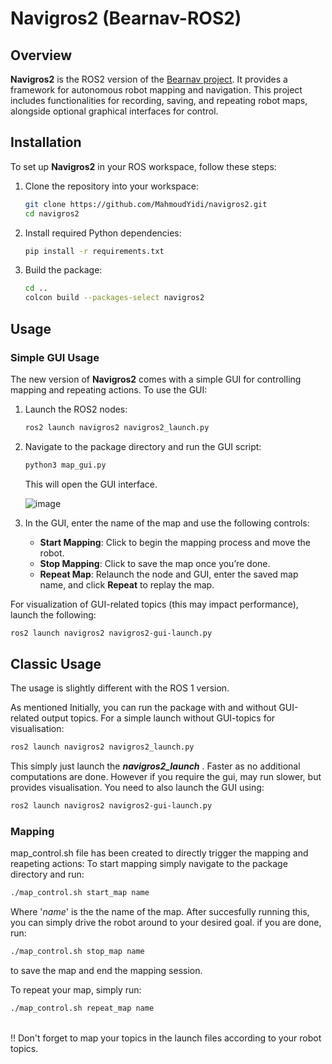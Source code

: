 # Navigros2 (Bearnav-ROS2)

## Overview

**Navigros2** is the ROS2 version of the [Bearnav project](https://github.com/LCAS/bearnav2). It provides a framework for autonomous robot mapping and navigation. This project includes functionalities for recording, saving, and repeating robot maps, alongside optional graphical interfaces for control.

## Installation

To set up **Navigros2** in your ROS workspace, follow these steps:

1. Clone the repository into your workspace:
    ```bash
    git clone https://github.com/MahmoudYidi/navigros2.git
    cd navigros2
    ```

2. Install required Python dependencies:
    ```bash
    pip install -r requirements.txt
    ```

3. Build the package:
    ```bash
    cd ..
    colcon build --packages-select navigros2
    ```

## Usage

### Simple GUI Usage

The new version of **Navigros2** comes with a simple GUI for controlling mapping and repeating actions. To use the GUI:

1. Launch the ROS2 nodes:
    ```bash
    ros2 launch navigros2 navigros2_launch.py
    ```

2. Navigate to the package directory and run the GUI script:
    ```bash
    python3 map_gui.py
    ```

    This will open the GUI interface.

    ![image](https://github.com/user-attachments/assets/b5106119-949f-49ec-9465-f7faaff218d6)

3. In the GUI, enter the name of the map and use the following controls:
    - **Start Mapping**: Click to begin the mapping process and move the robot.
    - **Stop Mapping**: Click to save the map once you’re done.
    - **Repeat Map**: Relaunch the node and GUI, enter the saved map name, and click **Repeat** to replay the map.

For visualization of GUI-related topics (this may impact performance), launch the following:
```bash
ros2 launch navigros2 navigros2-gui-launch.py
```

## Classic Usage
The usage is slightly different with the ROS 1 version. 

As mentioned Initially, you can run the package with and without GUI-related output topics.
For a simple launch without GUI-topics for visualisation:

```bash
ros2 launch navigros2 navigros2_launch.py
```
This simply just launch the ***navigros2_launch*** . Faster as no additional computations are done. However if you require the gui, may run slower, but provides visualisation. You need to also launch the GUI using:

```bash
ros2 launch navigros2 navigros2-gui-launch.py
```




### Mapping
map_control.sh file has been created to directly trigger the mapping and reapeting actions:
To start mapping simply navigate to the package directory and  run:
```bash
./map_control.sh start_map name
```
Where '*name*' is the the name of the map. After succesfully running this, you can simply drive the robot around to your desired goal. if you are done, run:

```bash
./map_control.sh stop_map name
```

to save the map and end the mapping session. 

To repeat your map, simply run:
```bash
./map_control.sh repeat_map name
```
\
:bangbang: Don't forget to map your topics in the launch files according to your robot topics.
